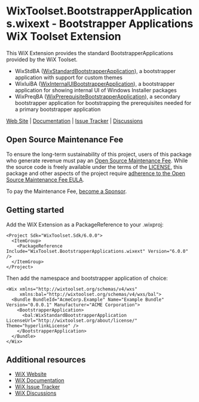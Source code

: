 # WixToolset.BootstrapperApplications.wixext - Bootstrapper Applications WiX Toolset Extension

This WiX Extension provides the standard BootstrapperApplications provided by the WiX Toolset.

- WixStdBA ([WixStandardBootstrapperApplication](https://docs.firegiant.com/wix/schema/bal/wixstandardbootstrapperapplication/)), a bootstrapper application with support for custom themes
- WixIuiBA ([WixInternalUIBootstrapperApplication](https://docs.firegiant.com/wix/schema/bal/wixinternaluibootstrapperapplication/)), a bootstrapper application for showing internal UI of Windows Installer packages
- WixPreqBA ([WixPrerequisiteBootstrapperApplication](https://docs.firegiant.com/wix/schema/bal/wixprerequisitebootstrapperapplication/)), a secondary bootstrapper application for bootstrapping the prerequisites needed for a primary bootstrapper application

[Web Site][web] | [Documentation][docs] | [Issue Tracker][issues] | [Discussions][discussions]

## Open Source Maintenance Fee

To ensure the long-term sustainability of this project, users of this package who generate revenue must pay an [Open Source Maintenance Fee][osmf]. While the source code is freely available under the terms of the [LICENSE][license], this package and other aspects of the project require [adherence to the Open Source Maintenance Fee EULA][eula].

To pay the Maintenance Fee, [become a Sponsor](https://github.com/sponsors/wixtoolset).


## Getting started

Add the WiX Extension as a PackageReference to your .wixproj:

```
<Project Sdk="WixToolset.Sdk/6.0.0">
  <ItemGroup>
    <PackageReference Include="WixToolset.BootstrapperApplications.wixext" Version="6.0.0" />
  </ItemGroup>
</Project>
```

Then add the namespace and bootstrapper application of choice:

```
<Wix xmlns="http://wixtoolset.org/schemas/v4/wxs"
     xmlns:bal="http://wixtoolset.org/schemas/v4/wxs/bal">
  <Bundle BundleId="AcmeCorp.Example" Name="Example Bundle" Version="0.0.0.1" Manufacturer="ACME Corporation">
    <BootstrapperApplication>
      <bal:WixStandardBootstrapperApplication LicenseUrl="http://wixtoolset.org/about/license/" Theme="hyperlinkLicense" />
    </BootstrapperApplication>
  </Bundle>
</Wix>
```

## Additional resources

* [WiX Website][web]
* [WiX Documentation][docs]
* [WiX Issue Tracker][issues]
* [WiX Discussions][discussions]


[web]: https://www.firegiant.com/wixtoolset/
[docs]: https://docs.firegiant.com/wixtoolset/
[issues]: https://github.com/wixtoolset/issues/issues
[discussions]: https://github.com/orgs/wixtoolset/discussions
[sdk]: https://www.nuget.org/packages/WixToolset.Sdk/
[osmf]: https://opensourcemaintenancefee.org/
[license]: https://github.com/wixtoolset/wix/blob/main/LICENSE.TXT
[eula]: https://github.com/wixtoolset/wix/blob/main/OSMFEULA.txt
